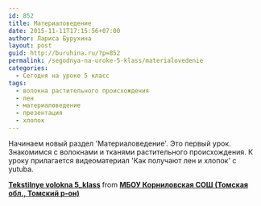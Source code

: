 ```yaml
---
id: 852
title: Материаловедение
date: 2015-11-11T17:15:56+07:00
author: Лариса Бурухина
layout: post
guid: http://buruhina.ru/?p=852
permalink: /segodnya-na-uroke-5-klass/materialovedenie
categories:
  - Сегодня на уроке 5 класс
tags:
  - волокна растительного происхождения
  - лен
  - материаловедение
  - презентация
  - хлопок
---
```

Начинаем новый раздел 'Материаловедение'. Это первый урок. Знакомимся с волокнами и тканями растительного происхождения. К уроку прилагается видеоматериал 'Как получают лен и хлопок' с yutuba.  


<div style="margin-bottom:5px">
  <strong> <a href="https://www.slideshare.net/viktorz1986/tekstilnye-volokna-5klass" title="Tekstilnye volokna 5_klass" target="_blank">Tekstilnye volokna 5_klass</a> </strong> from <strong><a href="http://www.slideshare.net/viktorz1986" target="_blank">МБОУ Корниловская СОШ (Томская обл., Томский р-он)</a></strong>
</div>